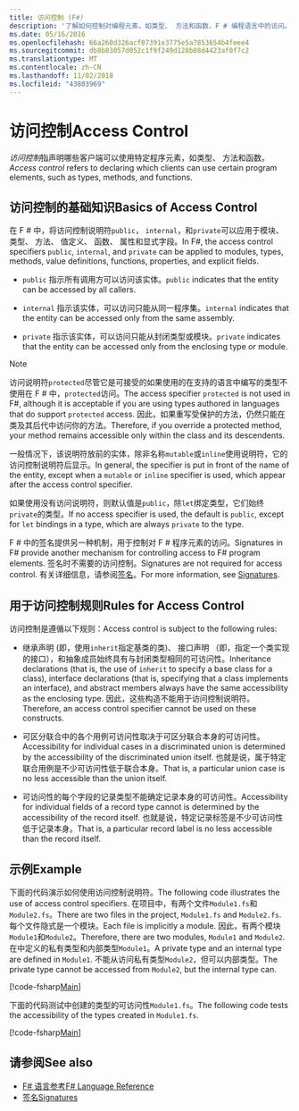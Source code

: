 ```yaml
---
title: 访问控制 (F#)
description: '了解如何控制对编程元素，如类型、 方法和函数，F # 编程语言中的访问。'
ms.date: 05/16/2016
ms.openlocfilehash: 66a260d326acf07391e3775e5a7853654b4feee4
ms.sourcegitcommit: db8b83057d052c1f9f249d128b08d4423af0f7c2
ms.translationtype: MT
ms.contentlocale: zh-CN
ms.lasthandoff: 11/02/2018
ms.locfileid: "43803969"
---
```

# <a name="access-control"></a><span data-ttu-id="6c8a5-103">访问控制</span><span class="sxs-lookup"><span data-stu-id="6c8a5-103">Access Control</span></span>

<span data-ttu-id="6c8a5-104">*访问控制*指声明哪些客户端可以使用特定程序元素，如类型、 方法和函数。</span><span class="sxs-lookup"><span data-stu-id="6c8a5-104">*Access control* refers to declaring which clients can use certain program elements, such as types, methods, and functions.</span></span>

## <a name="basics-of-access-control"></a><span data-ttu-id="6c8a5-105">访问控制的基础知识</span><span class="sxs-lookup"><span data-stu-id="6c8a5-105">Basics of Access Control</span></span>

<span data-ttu-id="6c8a5-106">在 F # 中，将访问控制说明符`public`， `internal`，和`private`可以应用于模块、 类型、 方法、 值定义、 函数、 属性和显式字段。</span><span class="sxs-lookup"><span data-stu-id="6c8a5-106">In F#, the access control specifiers `public`, `internal`, and `private` can be applied to modules, types, methods, value definitions, functions, properties, and explicit fields.</span></span>

- <span data-ttu-id="6c8a5-107">`public` 指示所有调用方可以访问该实体。</span><span class="sxs-lookup"><span data-stu-id="6c8a5-107">`public` indicates that the entity can be accessed by all callers.</span></span>

- <span data-ttu-id="6c8a5-108">`internal` 指示该实体，可以访问只能从同一程序集。</span><span class="sxs-lookup"><span data-stu-id="6c8a5-108">`internal` indicates that the entity can be accessed only from the same assembly.</span></span>

- <span data-ttu-id="6c8a5-109">`private` 指示该实体，可以访问只能从封闭类型或模块。</span><span class="sxs-lookup"><span data-stu-id="6c8a5-109">`private` indicates that the entity can be accessed only from the enclosing type or module.</span></span>

>[!NOTE]
<span data-ttu-id="6c8a5-110">访问说明符`protected`尽管它是可接受的如果使用的在支持的语言中编写的类型不使用在 F # 中，`protected`访问。</span><span class="sxs-lookup"><span data-stu-id="6c8a5-110">The access specifier `protected` is not used in F#, although it is acceptable if you are using types authored in languages that do support `protected` access.</span></span> <span data-ttu-id="6c8a5-111">因此，如果重写受保护的方法，仍然只能在类及其后代中访问你的方法。</span><span class="sxs-lookup"><span data-stu-id="6c8a5-111">Therefore, if you override a protected method, your method remains accessible only within the class and its descendents.</span></span>

<span data-ttu-id="6c8a5-112">一般情况下，该说明符放前的实体，除非名称`mutable`或`inline`使用说明符，它的访问控制说明符后显示。</span><span class="sxs-lookup"><span data-stu-id="6c8a5-112">In general, the specifier is put in front of the name of the entity, except when a `mutable` or `inline` specifier is used, which appear after the access control specifier.</span></span>

<span data-ttu-id="6c8a5-113">如果使用没有访问说明符，则默认值是`public`，除`let`绑定类型，它们始终`private`的类型。</span><span class="sxs-lookup"><span data-stu-id="6c8a5-113">If no access specifier is used, the default is `public`, except for `let` bindings in a type, which are always `private` to the type.</span></span>

<span data-ttu-id="6c8a5-114">F # 中的签名提供另一种机制，用于控制对 F # 程序元素的访问。</span><span class="sxs-lookup"><span data-stu-id="6c8a5-114">Signatures in F# provide another mechanism for controlling access to F# program elements.</span></span> <span data-ttu-id="6c8a5-115">签名时不需要的访问控制。</span><span class="sxs-lookup"><span data-stu-id="6c8a5-115">Signatures are not required for access control.</span></span> <span data-ttu-id="6c8a5-116">有关详细信息，请参阅[签名](signatures.md)。</span><span class="sxs-lookup"><span data-stu-id="6c8a5-116">For more information, see [Signatures](signatures.md).</span></span>

## <a name="rules-for-access-control"></a><span data-ttu-id="6c8a5-117">用于访问控制规则</span><span class="sxs-lookup"><span data-stu-id="6c8a5-117">Rules for Access Control</span></span>

<span data-ttu-id="6c8a5-118">访问控制是遵循以下规则：</span><span class="sxs-lookup"><span data-stu-id="6c8a5-118">Access control is subject to the following rules:</span></span>

- <span data-ttu-id="6c8a5-119">继承声明 (即，使用`inherit`指定基类的类)、 接口声明 （即，指定一个类实现的接口），和抽象成员始终具有与封闭类型相同的可访问性。</span><span class="sxs-lookup"><span data-stu-id="6c8a5-119">Inheritance declarations (that is, the use of `inherit` to specify a base class for a class), interface declarations (that is, specifying that a class implements an interface), and abstract members always have the same accessibility as the enclosing type.</span></span> <span data-ttu-id="6c8a5-120">因此，这些构造不能用于访问控制说明符。</span><span class="sxs-lookup"><span data-stu-id="6c8a5-120">Therefore, an access control specifier cannot be used on these constructs.</span></span>

- <span data-ttu-id="6c8a5-121">可区分联合中的各个用例可访问性取决于可区分联合本身的可访问性。</span><span class="sxs-lookup"><span data-stu-id="6c8a5-121">Accessibility for individual cases in a discriminated union is determined by the accessibility of the discriminated union itself.</span></span> <span data-ttu-id="6c8a5-122">也就是说，属于特定联合用例是不少可访问性低于联合本身。</span><span class="sxs-lookup"><span data-stu-id="6c8a5-122">That is, a particular union case is no less accessible than the union itself.</span></span>

- <span data-ttu-id="6c8a5-123">可访问性的每个字段的记录类型不能确定记录本身的可访问性。</span><span class="sxs-lookup"><span data-stu-id="6c8a5-123">Accessibility for individual fields of a record type cannot is determined by the accessibility of the record itself.</span></span> <span data-ttu-id="6c8a5-124">也就是说，特定记录标签是不少可访问性低于记录本身。</span><span class="sxs-lookup"><span data-stu-id="6c8a5-124">That is, a particular record label is no less accessible than the record itself.</span></span>

## <a name="example"></a><span data-ttu-id="6c8a5-125">示例</span><span class="sxs-lookup"><span data-stu-id="6c8a5-125">Example</span></span>

<span data-ttu-id="6c8a5-126">下面的代码演示如何使用访问控制说明符。</span><span class="sxs-lookup"><span data-stu-id="6c8a5-126">The following code illustrates the use of access control specifiers.</span></span> <span data-ttu-id="6c8a5-127">在项目中，有两个文件`Module1.fs`和`Module2.fs`。</span><span class="sxs-lookup"><span data-stu-id="6c8a5-127">There are two files in the project, `Module1.fs` and `Module2.fs`.</span></span> <span data-ttu-id="6c8a5-128">每个文件隐式是一个模块。</span><span class="sxs-lookup"><span data-stu-id="6c8a5-128">Each file is implicitly a module.</span></span> <span data-ttu-id="6c8a5-129">因此，有两个模块`Module1`和`Module2`。</span><span class="sxs-lookup"><span data-stu-id="6c8a5-129">Therefore, there are two modules, `Module1` and `Module2`.</span></span> <span data-ttu-id="6c8a5-130">在中定义的私有类型和内部类型`Module1`。</span><span class="sxs-lookup"><span data-stu-id="6c8a5-130">A private type and an internal type are defined in `Module1`.</span></span> <span data-ttu-id="6c8a5-131">不能从访问私有类型`Module2`，但可以内部类型。</span><span class="sxs-lookup"><span data-stu-id="6c8a5-131">The private type cannot be accessed from `Module2`, but the internal type can.</span></span>

[!code-fsharp[Main](../../../samples/snippets/fsharp/access-control/snippet1.fs)]

<span data-ttu-id="6c8a5-132">下面的代码测试中创建的类型的可访问性`Module1.fs`。</span><span class="sxs-lookup"><span data-stu-id="6c8a5-132">The following code tests the accessibility of the types created in `Module1.fs`.</span></span>

[!code-fsharp[Main](../../../samples/snippets/fsharp/access-control/snippet2.fs)]

## <a name="see-also"></a><span data-ttu-id="6c8a5-133">请参阅</span><span class="sxs-lookup"><span data-stu-id="6c8a5-133">See also</span></span>

- [<span data-ttu-id="6c8a5-134">F# 语言参考</span><span class="sxs-lookup"><span data-stu-id="6c8a5-134">F# Language Reference</span></span>](index.md)
- [<span data-ttu-id="6c8a5-135">签名</span><span class="sxs-lookup"><span data-stu-id="6c8a5-135">Signatures</span></span>](signatures.md)
